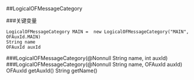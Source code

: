 ##LogicalOFMessageCategory

###关键变量

    LogicalOFMessageCategory MAIN =  new LogicalOFMessageCategory("MAIN", OFAuxId.MAIN)
    String name
    OFAuxId auxId

###LogicalOFMessageCategory(@Nonnull String name, int auxId)
###LogicalOFMessageCategory(@Nonnull String name, OFAuxId auxId)
OFAuxId getAuxId()
String getName()
